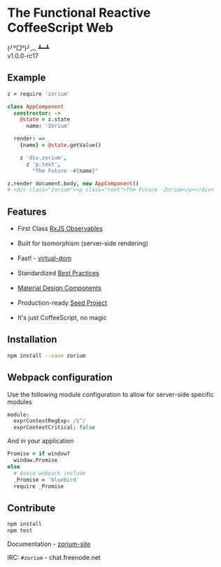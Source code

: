 # The Functional Reactive CoffeeScript Web <a class="anchor" name="intro"></a>

(╯°□°)╯︵ ┻━┻  
v1.0.0-rc17

## Example <a class="anchor" name="intro_example"></a>

```coffee
z = require 'zorium'

class AppComponent
  constructor: ->
    @state = z.state
      name: 'Zorium'

  render: =>
    {name} = @state.getValue()

    z 'div.zorium',
      z 'p.text',
        "The Future -#{name}"

z.render document.body, new AppComponent()
# <div class="zorium"><p class="text">The Future -Zorium</p></div>
```

## Features <a class="anchor" name="intro_features"></a>

  - First Class [RxJS Observables](https://github.com/Reactive-Extensions/RxJS)<br><br>
  - Built for Isomorphism (server-side rendering)<br><br>
  - Fast! - [virtual-dom](http://vdom-benchmark.github.io/vdom-benchmark/)<br><br>
  - Standardized [Best Practices](/best-practices)<br><br>
  - [Material Design Components](/paper)<br><br>
  - Production-ready [Seed Project](https://github.com/Zorium/zorium-seed)<br><br>
  - It's just CoffeeScript, no magic

## Installation <a class="anchor" name="intro_installation"></a>

```bash
npm install --save zorium
```

## Webpack configuration

Use the following module configuration to allow for server-side specific modules

```coffee
module:
  exprContextRegExp: /$^/
  exprContextCritical: false
```

And in your application

```coffee
Promise = if window?
  window.Promise
else
  # Avoid webpack include
  _Promise = 'bluebird'
  require _Promise
```

## Contribute <a class="anchor" name="intro_contribute"></a>

```bash
npm install
npm test
```

Documentation -  [zorium-site](https://github.com/Zorium/zorium-site)

IRC: `#zorium` - chat.freenode.net
